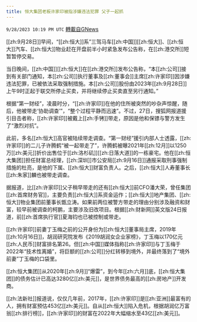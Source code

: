 ```yaml
---
title: 恒大集团老板许家印被指涉嫌违法犯罪 父子一起抓
---
```

`9/28/2023 10:19 PM UTC` [轉載自GNews](https://gnews.org/articles/1754078)

[[zh:9月28日]]早间，“[[zh:恒大]]系”三驾马车[[zh:中国]][[zh:恒大]]、[[zh:恒大]]汽车、[[zh:恒大]]物业赶在开盘前半小时紧急发布公告称，在[[zh:港交所]]短暂暂停交易。

当日晚间，[[zh:中国]][[zh:恒大]]在[[zh:港交所]]发布公告称，“本[[zh:公司]]接到有关部门通知，本[[zh:公司]]执行董事及[[zh:董事会]]主席[[zh:许家印]]因涉嫌违法犯罪，已被依法采取强制措施。本[[zh:公司]]股份由2023年[[zh:9月28日]]上午9时正起于联交所停止买卖，并将继续停止买卖直至另行通知。”

根据“第一财经”，凌晨时分，“[[zh:许家印]]在他的住所被突然的吵杂声惊醒，随后，他被带走‘协助调查’”，“整个过程平静而迅速”。不过，27日，搜狐网报道援引目击者称，[[zh:许家印]]被戴上[[zh:手铐]]带走，原因是他和保镖与警方发生了“激烈对抗”。

此前，多名[[zh:恒大]]高官被陆续带走调查。“第一财经”援引内部人士透露，[[zh:许家印]]的二儿子许腾鹤“被一起带走了”，许腾鹤被曝2021年[[zh:12月]]以1250万[[zh:美元]]折价出售位于[[zh:洛杉矶]][[zh:日落大道]]的一栋豪宅。他在[[zh:恒大集团]]担任财富总经理，[[zh:深圳]]市公安局[[zh:9月16日]]通报采取刑事强制措施的杜亮，是他的下属、[[zh:恒大]]财富负责人。之后，[[zh:恒大]]人寿董事长[[zh:朱家]]麟也被带走调查。

据报道，比[[zh:许家印]]父子稍早带走的还有[[zh:恒大]]前CFO潘大荣，曾任集团[[zh:首席财务官]]，主要负责[[zh:恒大]]系资金运作；[[zh:恒大]]地产集团、[[zh:恒大]]物业集团前董事长甑立涛。如果前两位被警方带走的理由分别涉及融资和财富，较早前被调查的柯鹏，主要涉及旧改项目。根据[[zh:财新网]]英文版24日报道，前[[zh:首席执行官]]夏海钧也已被控制或带走。

[[zh:许家印]]前妻丁玉梅之前的公开身份为[[zh:恒大]]董事局主席，2019年[[zh:10月16日]]，胡润研究院发布《2019胡润女企业家榜》，丁玉梅以170亿元[[zh:人民币]]财富排名第26。但[[zh:中国]]媒体指称[[zh:许家印]]与丁玉梅于2022年“技术性离婚”，将巨额的[[zh:公司]]分红转移到境外，并最终落到了“境外前妻”丁玉梅的口袋里。

[[zh:恒大集团]]从2020年[[zh:9月]]“爆雷”，到今年[[zh:六月]]底，[[zh:恒大集团]]的债务估计已高达3280亿[[zh:美元]]，是世界债务最高的[[zh:房地产]]开发商。

[[zh:法新社]]报道说，仅仅几年前，2017年，[[zh:许家印]]是[[zh:亚洲]]最富有的人，拥有财富预估453亿[[zh:美元]]。自从[[zh:恒大]]陷入危机，根据胡润亿万富翁[[zh:排行榜]]，[[zh:许家印]]的财富在2022年大幅缩水至43亿[[zh:美元]]。
